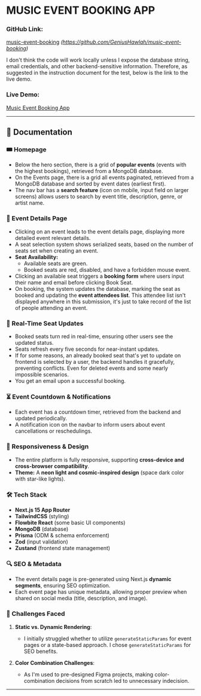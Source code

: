 # MUSIC EVENT BOOKING APP  

### GitHub Link:  
[music-event-booking](#) *(https://github.com/GeniusHawlah/music-event-booking)*  

I don't think the code will work locally unless I expose the database string, email credentials, and other backend-sensitive information. Therefore, as suggested in the instruction document for the test, below is the link to the live demo.  

### Live Demo:  
[Music Event Booking App](https://fobework-music-event-booking.vercel.app)  

---

## 📖 Documentation  

### 🎟 Homepage  
- Below the hero section, there is a grid of **popular events** (events with the highest bookings), retrieved from a MongoDB database. 
- On the Events page, there is a grid all events paginated, retrieved from a MongoDB database and sorted by event dates (earliest first).  
- The nav bar has a **search feature** (icon on mobile, input field on larger screens) allows users to search by event title, description, genre, or artist name.  

### 📌 Event Details Page  
- Clicking on an event leads to the event details page, displaying more detailed event relevant details.  
- A seat selection system shows serialized seats, based on the number of seats set when creating an event.
- **Seat Availability:**  
  - Available seats are green.  
  - Booked seats are red, disabled, and have a forbidden mouse event.  
- Clicking an available seat triggers a **booking form** where users input their name and email before clicking Book Seat.  
- On booking, the system updates the database, marking the seat as booked and updating the **event attendees list**.  This attendee list isn't displayed anywhere in this submission, it's just to take record of the list of people attending an event.

### 🔄 Real-Time Seat Updates  
- Booked seats turn red in real-time, ensuring other users see the updated status.  
- Seats refresh every five seconds for near-instant updates.  
- If for some reasons, an already booked seat that's yet to update on frontend is selected by a user, the backend handles it gracefully, preventing conflicts. Even for deleted events and some nearly impossible scenarios.
- You get an email upon a successful booking.

### ⏳ Event Countdown & Notifications  
- Each event has a countdown timer, retrieved from the backend and updated periodically.  
- A notification icon on the navbar to inform users about event cancellations or reschedulings.  

### 📱 Responsiveness & Design  
- The entire platform is fully responsive, supporting **cross-device and cross-browser compatibility**.  
- **Theme:** A **neon light and cosmic-inspired design** (space dark color with star-like lights).  

### 🛠️ Tech Stack  
- **Next.js 15 App Router**  
- **TailwindCSS** (styling)  
- **Flowbite React** (some basic UI components)  
- **MongoDB** (database)  
- **Prisma** (ODM & schema enforcement)  
- **Zod** (input validation)  
- **Zustand** (frontend state management)  

### 🔍 SEO & Metadata  
- The event details page is pre-generated using Next.js **dynamic segments**, ensuring SEO optimization.  
- Each event page has unique metadata, allowing proper preview when shared on social media (title, description, and image).  

### 🚧 Challenges Faced  
1. **Static vs. Dynamic Rendering**:  
   - I initially struggled whether to utilize `generateStaticParams` for event pages or a state-based approach. I chose `generateStaticParams` for SEO benefits.  

2. **Color Combination Challenges**:  
   - As I'm used to pre-designed Figma projects, making color-combination decisions from scratch led to unnecessary indecision.  

---
